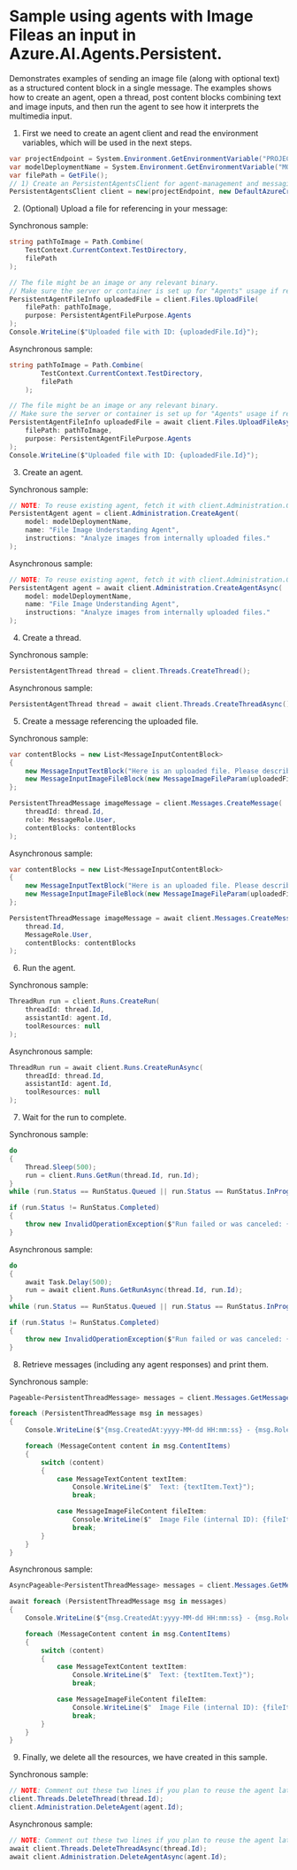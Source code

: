 # Sample using agents with Image Fileas an input in Azure.AI.Agents.Persistent.

Demonstrates examples of sending an image file (along with optional text) as a structured content block in a single message. The examples shows how to create an agent, open a thread, post content blocks combining text and image inputs, and then run the agent to see how it interprets the multimedia input.

1. First we need to create an agent client and read the environment variables, which will be used in the next steps.

```C# Snippet:AgentsImageFileInMessageCreateClient
var projectEndpoint = System.Environment.GetEnvironmentVariable("PROJECT_ENDPOINT");
var modelDeploymentName = System.Environment.GetEnvironmentVariable("MODEL_DEPLOYMENT_NAME");
var filePath = GetFile();
// 1) Create an PersistentAgentsClient for agent-management and messaging.
PersistentAgentsClient client = new(projectEndpoint, new DefaultAzureCredential());
```

2. (Optional) Upload a file for referencing in your message:

Synchronous sample:
```C# Snippet:AgentsImageFileInMessageUpload_Sync
string pathToImage = Path.Combine(
    TestContext.CurrentContext.TestDirectory,
    filePath
);

// The file might be an image or any relevant binary.
// Make sure the server or container is set up for "Agents" usage if required.
PersistentAgentFileInfo uploadedFile = client.Files.UploadFile(
    filePath: pathToImage,
    purpose: PersistentAgentFilePurpose.Agents
);
Console.WriteLine($"Uploaded file with ID: {uploadedFile.Id}");
```

Asynchronous sample:
```C# Snippet:AgentsImageFileInMessageUpload
string pathToImage = Path.Combine(
        TestContext.CurrentContext.TestDirectory,
        filePath
    );

// The file might be an image or any relevant binary.
// Make sure the server or container is set up for "Agents" usage if required.
PersistentAgentFileInfo uploadedFile = await client.Files.UploadFileAsync(
    filePath: pathToImage,
    purpose: PersistentAgentFilePurpose.Agents
);
Console.WriteLine($"Uploaded file with ID: {uploadedFile.Id}");
```

3. Create an agent.

Synchronous sample:
```C# Snippet:AgentsImageFileInMessageCreateAgent_Sync
// NOTE: To reuse existing agent, fetch it with client.Administration.GetAgent(agentId)
PersistentAgent agent = client.Administration.CreateAgent(
    model: modelDeploymentName,
    name: "File Image Understanding Agent",
    instructions: "Analyze images from internally uploaded files."
);
```

Asynchronous sample:
```C# Snippet:AgentsImageFileInMessageCreateAgent
// NOTE: To reuse existing agent, fetch it with client.Administration.GetAgent(agentId)
PersistentAgent agent = await client.Administration.CreateAgentAsync(
    model: modelDeploymentName,
    name: "File Image Understanding Agent",
    instructions: "Analyze images from internally uploaded files."
);
```

4. Create a thread.

Synchronous sample:
```C# Snippet:AgentsImageFileInMessageCreateThread_Sync
PersistentAgentThread thread = client.Threads.CreateThread();
```

Asynchronous sample:
```C# Snippet:AgentsImageFileInMessageCreateThread
PersistentAgentThread thread = await client.Threads.CreateThreadAsync();
```

5. Create a message referencing the uploaded file.

Synchronous sample:
```C# Snippet:AgentsImageFileInMessageCreateMessage_Sync
var contentBlocks = new List<MessageInputContentBlock>
{
    new MessageInputTextBlock("Here is an uploaded file. Please describe it:"),
    new MessageInputImageFileBlock(new MessageImageFileParam(uploadedFile.Id))
};

PersistentThreadMessage imageMessage = client.Messages.CreateMessage(
    threadId: thread.Id,
    role: MessageRole.User,
    contentBlocks: contentBlocks
);
```

Asynchronous sample:
```C# Snippet:AgentsImageFileInMessageCreateMessage
var contentBlocks = new List<MessageInputContentBlock>
{
    new MessageInputTextBlock("Here is an uploaded file. Please describe it:"),
    new MessageInputImageFileBlock(new MessageImageFileParam(uploadedFile.Id))
};

PersistentThreadMessage imageMessage = await client.Messages.CreateMessageAsync(
    thread.Id,
    MessageRole.User,
    contentBlocks: contentBlocks
);
```

6. Run the agent.

Synchronous sample:
```C# Snippet:AgentsImageFileInMessageCreateRun_Sync
ThreadRun run = client.Runs.CreateRun(
    threadId: thread.Id,
    assistantId: agent.Id,
    toolResources: null
);
```

Asynchronous sample:
```C# Snippet:AgentsImageFileInMessageCreateRun
ThreadRun run = await client.Runs.CreateRunAsync(
    threadId: thread.Id,
    assistantId: agent.Id,
    toolResources: null
);
```

7. Wait for the run to complete.

Synchronous sample:
```C# Snippet:AgentsImageFileInMessageWaitForRun_Sync
do
{
    Thread.Sleep(500);
    run = client.Runs.GetRun(thread.Id, run.Id);
}
while (run.Status == RunStatus.Queued || run.Status == RunStatus.InProgress);

if (run.Status != RunStatus.Completed)
{
    throw new InvalidOperationException($"Run failed or was canceled: {run.LastError?.Message}");
}
```

Asynchronous sample:
```C# Snippet:AgentsImageFileInMessageWaitForRun
do
{
    await Task.Delay(500);
    run = await client.Runs.GetRunAsync(thread.Id, run.Id);
}
while (run.Status == RunStatus.Queued || run.Status == RunStatus.InProgress);

if (run.Status != RunStatus.Completed)
{
    throw new InvalidOperationException($"Run failed or was canceled: {run.LastError?.Message}");
}
```

8. Retrieve messages (including any agent responses) and print them.

Synchronous sample:
```C# Snippet:AgentsImageFileInMessageReview_Sync
Pageable<PersistentThreadMessage> messages = client.Messages.GetMessages(thread.Id);

foreach (PersistentThreadMessage msg in messages)
{
    Console.WriteLine($"{msg.CreatedAt:yyyy-MM-dd HH:mm:ss} - {msg.Role,10}:");

    foreach (MessageContent content in msg.ContentItems)
    {
        switch (content)
        {
            case MessageTextContent textItem:
                Console.WriteLine($"  Text: {textItem.Text}");
                break;

            case MessageImageFileContent fileItem:
                Console.WriteLine($"  Image File (internal ID): {fileItem.FileId}");
                break;
        }
    }
}
```

Asynchronous sample:
```C# Snippet:AgentsImageFileInMessageReview
AsyncPageable<PersistentThreadMessage> messages = client.Messages.GetMessagesAsync(thread.Id);

await foreach (PersistentThreadMessage msg in messages)
{
    Console.WriteLine($"{msg.CreatedAt:yyyy-MM-dd HH:mm:ss} - {msg.Role,10}:");

    foreach (MessageContent content in msg.ContentItems)
    {
        switch (content)
        {
            case MessageTextContent textItem:
                Console.WriteLine($"  Text: {textItem.Text}");
                break;

            case MessageImageFileContent fileItem:
                Console.WriteLine($"  Image File (internal ID): {fileItem.FileId}");
                break;
        }
    }
}
```

9. Finally, we delete all the resources, we have created in this sample.

Synchronous sample:
```C# Snippet:AgentsImageFileInMessageCleanup_Sync
// NOTE: Comment out these two lines if you plan to reuse the agent later.
client.Threads.DeleteThread(thread.Id);
client.Administration.DeleteAgent(agent.Id);
```

Asynchronous sample:
```C# Snippet:AgentsImageFileInMessageCleanup
// NOTE: Comment out these two lines if you plan to reuse the agent later.
await client.Threads.DeleteThreadAsync(thread.Id);
await client.Administration.DeleteAgentAsync(agent.Id);
```